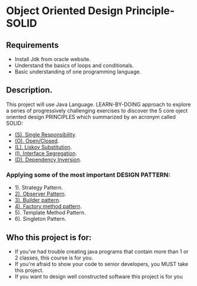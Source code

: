 # Object Oriented Design Principle-SOLID
## Requirements
* Install Jdk from oracle website.
* Understand the basics of loops and conditionals.
* Basic understanding of one programming language.
## Description.
This project will use Java Language. LEARN-BY-DOING approach to explore a series of progressively challenging exercises to discover the 5 core oject oriented design PRINCIPLES which summarized by an acronym called SOLID:
* [(S). Single Responsibility](https://github.com/anhviet8745/Object-Oriented-Design-Principle-SOLID/tree/master/src/com/avp/srp).
* [(O). Open/Closed](https://github.com/anhviet8745/Object-Oriented-Design-Principle-SOLID/tree/master/src/com/avp/ocp).
* [(L). Liskov Substitution](https://github.com/anhviet8745/Object-Oriented-Design-Principle-SOLID/tree/master/src/com/avp/lsp).
* [(l). Interface Segregation](https://github.com/anhviet8745/Object-Oriented-Design-Principle-SOLID/tree/master/src/com/avp/isp).
* [(D). Dependency Inversion](https://github.com/anhviet8745/Object-Oriented-Design-Principle-SOLID/tree/master/src/com/avp/dip).
### Applying some of the most important DESIGN PATTERN:
* 1). Strategy Pattern.
* [2). Observer Pattern](https://github.com/anhviet8745/Object-Oriented-Design-Principle-SOLID/tree/master/src/com/avp/pattern/observer).
* [3). Builder pattern](https://github.com/anhviet8745/Object-Oriented-Design-Principle-SOLID/tree/master/src/com/avp/pattern/builder).
* [4). Factory method pattern](https://github.com/anhviet8745/Object-Oriented-Design-Principle-SOLID/tree/master/src/com/avp/pattern/factorypattern).
* 5). Template Method Pattern.
* 6). Singleton Pattern.
## Who this project is for:
* If you've had trouble creating java programs that contain more than 1 or 2 classes, this course is for you.
* If you're afraid to show your code to senior developers, you MUST take this project.
* If you want to design well constructed software this project is for you
